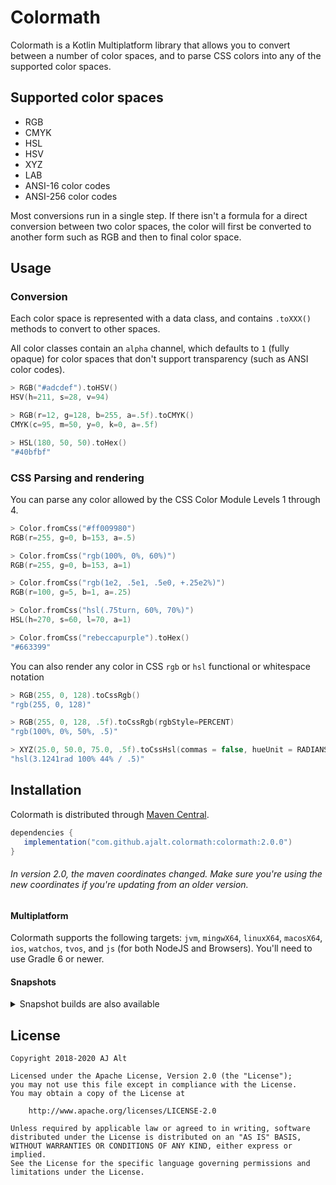 # Colormath

Colormath is a Kotlin Multiplatform library that allows you to convert between a number of color
spaces, and to parse CSS colors into any of the supported color spaces.

## Supported color spaces

* RGB
* CMYK
* HSL
* HSV
* XYZ
* LAB
* ANSI-16 color codes
* ANSI-256 color codes

Most conversions run in a single step. If there isn't a formula for a
direct conversion between two color spaces, the color will first be
converted to another form such as RGB and then to final color space.

## Usage

### Conversion

Each color space is represented with a data class, and contains `.toXXX()` methods to convert to
other spaces.

All color classes contain an `alpha` channel, which defaults to `1` (fully opaque) for color spaces
that don't support transparency (such as ANSI color codes).

```kotlin
> RGB("#adcdef").toHSV()
HSV(h=211, s=28, v=94)

> RGB(r=12, g=128, b=255, a=.5f).toCMYK()
CMYK(c=95, m=50, y=0, k=0, a=.5f)

> HSL(180, 50, 50).toHex()
"#40bfbf"
```

### CSS Parsing and rendering

You can parse any color allowed by the CSS Color Module Levels 1 through 4.

```kotlin
> Color.fromCss("#ff009980")
RGB(r=255, g=0, b=153, a=.5)

> Color.fromCss("rgb(100%, 0%, 60%)")
RGB(r=255, g=0, b=153, a=1)

> Color.fromCss("rgb(1e2, .5e1, .5e0, +.25e2%)")
RGB(r=100, g=5, b=1, a=.25)

> Color.fromCss("hsl(.75turn, 60%, 70%)")
HSL(h=270, s=60, l=70, a=1)

> Color.fromCss("rebeccapurple").toHex()
"#663399"
```

You can also render any color in CSS `rgb` or `hsl` functional or whitespace notation

```kotlin
> RGB(255, 0, 128).toCssRgb()
"rgb(255, 0, 128)"

> RGB(255, 0, 128, .5f).toCssRgb(rgbStyle=PERCENT)
"rgb(100%, 0%, 50%, .5)"

> XYZ(25.0, 50.0, 75.0, .5f).toCssHsl(commas = false, hueUnit = RADIANS)
"hsl(3.1241rad 100% 44% / .5)"
``` 

## Installation

Colormath is distributed through [Maven Central](https://search.maven.org/artifact/com.github.ajalt.colormath/colormath/).

```groovy
dependencies {
   implementation("com.github.ajalt.colormath:colormath:2.0.0")
}
```

###### In version 2.0, the maven coordinates changed. Make sure you're using the new coordinates if you're updating from an older version.

#### Multiplatform

Colormath supports the following targets: `jvm`, `mingwX64`, `linuxX64`, `macosX64`, `ios`,
`watchos`, `tvos`, and `js` (for both NodeJS and Browsers). You'll need to use Gradle 6 or newer.

#### Snapshots

<details>
<summary>Snapshot builds are also available</summary>

<a href="https://oss.sonatype.org/content/repositories/snapshots/com/github/ajalt/colormath/colormath"><img src="https://img.shields.io/nexus/s/com.github.ajalt.colormath/colormath?color=blue&label=latest%20shapshot&server=https%3A%2F%2Foss.sonatype.org"/></a>

<p>
You'll need to add the Sonatype snapshots repository:

```kotlin
repositories {
    maven {
        url = uri("https://oss.sonatype.org/content/repositories/snapshots/")
    }
}
```
</p>
</details>


## License

    Copyright 2018-2020 AJ Alt

    Licensed under the Apache License, Version 2.0 (the "License");
    you may not use this file except in compliance with the License.
    You may obtain a copy of the License at

        http://www.apache.org/licenses/LICENSE-2.0

    Unless required by applicable law or agreed to in writing, software
    distributed under the License is distributed on an "AS IS" BASIS,
    WITHOUT WARRANTIES OR CONDITIONS OF ANY KIND, either express or implied.
    See the License for the specific language governing permissions and
    limitations under the License.
